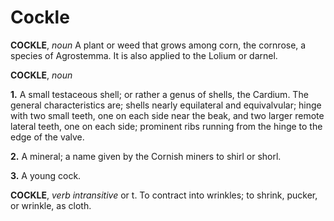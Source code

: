 # Cockle

**COCKLE**, _noun_ A plant or weed that grows among corn, the cornrose, a species of Agrostemma. It is also applied to the Lolium or darnel.

**COCKLE**, _noun_

**1.** A small testaceous shell; or rather a genus of shells, the Cardium. The general characteristics are; shells nearly equilateral and equivalvular; hinge with two small teeth, one on each side near the beak, and two larger remote lateral teeth, one on each side; prominent ribs running from the hinge to the edge of the valve.

**2.** A mineral; a name given by the Cornish miners to shirl or shorl.

**3.** A young cock.

**COCKLE**, _verb intransitive_ or t. To contract into wrinkles; to shrink, pucker, or wrinkle, as cloth.